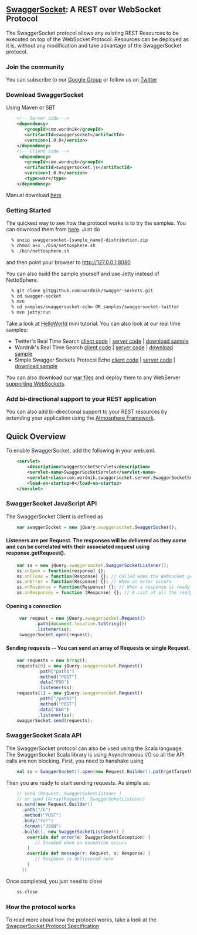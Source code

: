 ## [SwaggerSocket](https://github.com/wordnik/swagger-sockets/wiki/SwaggerSocket-Protocol): A REST over WebSocket Protocol

The SwaggerSocket protocol allows any existing REST Resources to be executed on top of the WebSocket Protocol. Resources can be deployed as it is, without any modification and take advantage of the SwaggerSocket protocol.

### Join the community

You can subscribe to our [Google Group](https://groups.google.com/forum/?fromgroups#!forum/swagger-swaggersocket) or follow us on [Twitter](https://twitter.com/#!/swaggersocket)

### Download SwaggerSocket

Using Maven or SBT

```xml
    <!-- Server side -->
    <dependency>
       <groupId>com.wordnik</groupId>
       <artifactId>swaggersocket</artifactId>
       <version>1.0.0</version>
    </dependency>
    <!-- Client side --> 
     <dependency>
       <groupId>com.wordnik</groupId>
       <artifactId>swaggersocket.js</artifactId>
       <version>1.0.0</version>
       <type>war</type>
    </dependency>   
```

Manual download [here](http://search.maven.org/#search|ga|1|swaggersocket)

### Getting Started
The quickest way to see how the protocol works is to try the samples. You can download them from [here](http://search.maven.org/#search|ga|1|swaggersocket). Just do

```bash
  % unzip swaggersocket-{sample_name}-distribution.zip
  % chmod a+x ./bin/nettosphere.sh
  % ./bin/nettosphere.sh
```

and then point your browser to http://127.0.0.1:8080

You can also build the sample yourself and use Jetty instead of NettoSphere.

```bash
  % git clone git@github.com:wordnik/swagger-sockets.git
  % cd swagger-socket
  % mvn 
  % cd samples/swaggersocket-echo OR samples/swaggersocket-twitter
  % mvn jetty:run
```

Take a look at [HelloWorld](https://github.com/wordnik/swagger-sockets/wiki/Getting-started-with-SwaggerSocket-and-Jersey) mini tutorial. 
You can also look at our real time samples:

 * Twitter's Real Time Search [client code](https://github.com/wordnik/swagger-sockets/blob/master/samples/swaggersocket-twitter/src/main/webapp/index.html#L10) | [server code](https://github.com/wordnik/swagger-sockets/blob/master/samples/swaggersocket-twitter/src/main/java/com/wordnik/swaggersocket/samples/TwitterFeed.java#L45) | [download sample](http://search.maven.org/remotecontent?filepath=com/wordnik/swaggersocket-twitter/1.0.0/swaggersocket-twitter-1.0.0-distribution.zip)
 * Wordnik's Real Time Search [client code](https://github.com/wordnik/swagger-sockets/blob/master/samples/swaggersocket-wordnik/src/main/webapp/index.html#L10) | [server code](https://github.com/wordnik/swagger-sockets/blob/master/samples/swaggersocket-wordnik/src/main/scala/com/wordnik/swaggersocket/samples/WordnikResourceProxy.scala#L30) | [download sample](http://search.maven.org/remotecontent?filepath=com/wordnik/swaggersocket-wordnik/1.0.0/swaggersocket-wordnik-1.0.0-distribution.zip)
 * Simple Swagger Sockets Protocol Echo [client code](https://github.com/wordnik/swagger-sockets/blob/master/samples/swaggersocket-echo/src/main/webapp/index.html#L9) | [server code](https://github.com/wordnik/swagger-sockets/blob/master/samples/swaggersocket-echo/src/main/scala/org/wordnik/swaggersocket/samples/SwaggerSocketResource.scala#L16) | [download sample](http://search.maven.org/remotecontent?filepath=com/wordnik/swaggersocket-echo/1.0.0/swaggersocket-echo-1.0.0-distribution.zip)

You can also download our [war files](http://search.maven.org/#search|ga|1|swaggersocket) and deploy them to any WebServer [supporting WebSockets](https://github.com/Atmosphere/atmosphere/wiki/Supported-WebServers-and-Browsers).

### Add bi-directional support to your REST application

You can also add bi-directional support to your REST resources by extending your application using the [Atmosphere Framework](http://github.com/Atmosphere/atmosphere).

## Quick Overview
To enable SwaggerSocket, add the following in your web.xml.  

```xml
    <servlet>
        <description>SwaggerSocketServlet</description>
        <servlet-name>SwaggerSocketServlet</servlet-name>
        <servlet-class>com.wordnik.swaggersocket.server.SwaggerSocketServlet</servlet-class>
        <load-on-startup>0</load-on-startup>
    </servlet>
```

### SwaggerSocket JavaScript API
The SwaggerSocket Client is defined as

```javascript
    var swaggerSocket = new jQuery.swaggersocket.SwaggerSocket();
```

#### Listeners are per Request. The responses will be delivered as they come and can be correlated with their associated request using response.getRequest().

```javascript
    var ss = new jQuery.swaggersocket.SwaggerSocketListener();
    ss.onOpen = function(response) {};
    ss.onClose = function(Response) {}; // Called when the Websocket gets closed
    ss.onError = function(Response) {}; // When an error occurs
    ss.onResponse = function(Response) {}; // When a response is ready
    ss.onResponses = function (Response) {}; // A List of all the ready responses
```

#### Opening a connection

```javascript
     var request = new jQuery.swaggersocket.Request()
           .path(document.location.toString())
           .listener(ss);
     swaggerSocket.open(request);
```

#### Sending requests -- You can send an array of Requests or single Request.

```javascript
    var requests = new Array();
    requests[0] = new jQuery.swaggersocket.Request()
            .path("path1")
            .method("POST")
            .data("FOO")
            .listener(ss);
    requests[1] = new jQuery.swaggersocket.Request()
            .path("/path2")
            .method("POST")
            .data("BAR")
            .listener(ss);
    swaggerSocket.send(requests);
```

### SwaggerSocket Scala API
The SwaggerSocket protocol can also be used using the Scala language. The SwaggerSocket Scala library is using Asynchronous I/O so all the API calls are non blocking. First, you need to hanshake using

```scala
    val ss = SwaggerSocket().open(new Request.Builder().path(getTargetUrl + "/").build())
```

Then you are ready to start sending requests. As simple as:

```scala
    // send (Request, SwaggerSoketListener )
    // or send (Array[Request], SwaggerSoketListener)
    ss.send(new Request.Builder()
      .path("/b")
      .method("POST")
      .body("Yo!")
      .format("JSON")
      .build(), new SwaggerSocketListener() {
      	override def error(e: SwaggerSocketException) {
           // Invoked when an exception occurs
	    }
     	override def message(r: Request, s: Response) {
           // Response is delievered here
        }
      })
```
Once completed, you just need to close

```scala
    ss.close
```

### How the protocol works
To read more about how the protocol works, take a look at the [SwaggerSocket Protocol Specification](https://github.com/wordnik/swagger-sockets/wiki/Swagger-Socket-Protocol)
